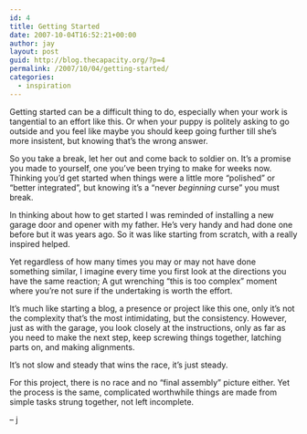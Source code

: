 ```yaml
---
id: 4
title: Getting Started
date: 2007-10-04T16:52:21+00:00
author: jay
layout: post
guid: http://blog.thecapacity.org/?p=4
permalink: /2007/10/04/getting-started/
categories:
  - inspiration
---
```

Getting started can be a difficult thing to do, especially when your work is tangential to an effort like this. Or when your puppy is politely asking to go outside and you feel like maybe you should keep going further till she&#8217;s more insistent, but knowing that&#8217;s the wrong answer.

So you take a break, let her out and come back to soldier on. It&#8217;s a promise you made to yourself, one you&#8217;ve been trying to make for weeks now. Thinking you&#8217;d get started when things were a little more &#8220;polished&#8221; or &#8220;better integrated&#8221;, but knowing it&#8217;s a &#8220;never _beginning_ curse&#8221; you must break.

In thinking about how to get started I was reminded of installing a new garage door and opener with my father. He&#8217;s very handy and had done one before but it was years ago. So it was like starting from scratch, with a really inspired helped.

Yet regardless of how many times you may or may not have done something similar, I imagine every time you first look at the directions you have the same reaction; A gut wrenching &#8220;this is too complex&#8221; moment where you&#8217;re not sure if the undertaking is worth the effort.

It&#8217;s much like starting a blog, a presence or project like this one, only it&#8217;s not the complexity that&#8217;s the most intimidating, but the consistency. However, just as with the garage, you look closely at the instructions, only as far as you need to make the next step, keep screwing things together, latching parts on, and making alignments.

It&#8217;s not slow and steady that wins the race, it&#8217;s just steady.

For this project, there is no race and no &#8220;final assembly&#8221; picture either. Yet the process is the same, complicated worthwhile things are made from simple tasks strung together, not left incomplete.

&#8211; j